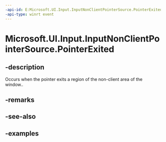 ```yaml
---
-api-id: E:Microsoft.UI.Input.InputNonClientPointerSource.PointerExited
-api-type: winrt event
---
```


# Microsoft.UI.Input.InputNonClientPointerSource.PointerExited

<!--
public event Windows.Foundation.TypedEventHandler<Microsoft.UI.Input.InputNonClientPointerSource,Microsoft.UI.Input.NonClientPointerEventArgs> PointerExited;
-->

## -description

Occurs when the pointer exits a region of the non-client area of the window..

## -remarks

## -see-also

## -examples
